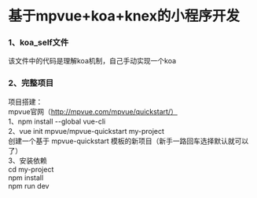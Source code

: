 # 基于mpvue+koa+knex的小程序开发
### 1、koa_self文件
该文件中的代码是理解koa机制，自己手动实现一个koa
### 2、完整项目
项目搭建：  
mpvue官网（http://mpvue.com/mpvue/quickstart/）  
1、npm install --global vue-cli  
2、vue init mpvue/mpvue-quickstart my-project  
创建一个基于 mpvue-quickstart 模板的新项目（新手一路回车选择默认就可以了）  
3、安装依赖  
cd my-project  
npm install  
npm run dev   


